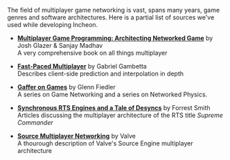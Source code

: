 The field of multiplayer game networking is vast, spans many years, game genres and software architectures. Here is a partial list of sources we've used while developing Incheon.


* **[Multiplayer Game Programming: Architecting Networked Game](https://www.amazon.com/Multiplayer-Game-Programming-Architecting-Networked-ebook/dp/B0189RXWJQ)** by Josh Glazer & Sanjay Madhav  
 A very comprehensive book on all things multiplayer

 * **[Fast-Paced Multiplayer](http://www.gabrielgambetta.com/fast_paced_multiplayer.html)** by Gabriel Gambetta  
  Describes client-side prediction and interpolation in depth
 
* **[Gaffer on Games](http://gafferongames.com/networking-for-game-programmers/)** by Glenn Fiedler  
A series on Game Networking and a series on Networked Physics.       

* **[Synchronous RTS Engines and a Tale of Desyncs](https://blog.forrestthewoods.com/synchronous-rts-engines-and-a-tale-of-desyncs-9d8c3e48b2be#.tg3rrpjpr)** by Forrest Smith  
 Articles discussing the multiplayer architecture of the RTS title *Supreme Commander*
 
 * **[Source Multiplayer Networking](https://developer.valvesoftware.com/wiki/Source_Multiplayer_Networking)** by Valve  
 A thourough description of Valve's Source Engine multiplayer architecture  

